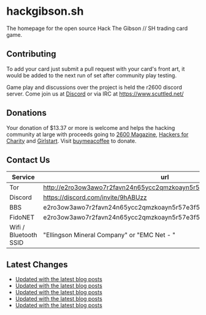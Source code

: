 # hackgibson.sh
The homepage for the open source Hack The Gibson // SH trading card game.


## Contributing

To add your card just submit a pull request with your card's front art, it would be added to the next run of set after community play testing.

Game play and discussions over the project is held the r2600 discord server. Come join us at [Discord](https://discord.com/invite/9hABUzz) or via IRC at https://www.scuttled.net/


## Donations

Your donation of $13.37 or more is welcome and helps the hacking community at large with proceeds going to [2600 Magazine](https://2600.com/), [Hackers for Charity](https://hackersforcharity.org) and [Girlstart](https://girlstart.org).  Visit [buymeacoffee](https://www.buymeacoffee.com/hackgibson.sh) to donate.


## Contact Us

Service | url
-|-
Tor | http://e2ro3ow3awo7r2favn24n65ycc2qmzkoayn5r57e3f56nvjwdcgg32ad.onion
Discord | https://discord.com/invite/9hABUzz
BBS | e2ro3ow3awo7r2favn24n65ycc2qmzkoayn5r57e3f56nvjwdcgg32ad.onion:23
FidoNET | e2ro3ow3awo7r2favn24n65ycc2qmzkoayn5r57e3f56nvjwdcgg32ad.onion:24554
Wifi / Bluetooth SSID | "Ellingson Mineral Company" or "EMC Net - <fidonet address>"

## Latest Changes
<!-- BLOG-POST-LIST:START -->
- [Updated with the latest blog posts](https://github.com/DFW2600/hackgibson.sh/commit/39496e3876018c0628e536a7cb1c7fa5883f4459)
- [Updated with the latest blog posts](https://github.com/DFW2600/hackgibson.sh/commit/49afbc0f8db168d0b0171c4db9d348425be4966c)
- [Updated with the latest blog posts](https://github.com/DFW2600/hackgibson.sh/commit/0cd7324e2c78b63043c6d2c501e695742b1e99a9)
- [Updated with the latest blog posts](https://github.com/DFW2600/hackgibson.sh/commit/df70294d9c3a040e12d36a4339becfcb2db09ac5)
- [Updated with the latest blog posts](https://github.com/DFW2600/hackgibson.sh/commit/ec5bf53bf41cd732599e231cea6fa405d13ef176)
<!-- BLOG-POST-LIST:END -->
